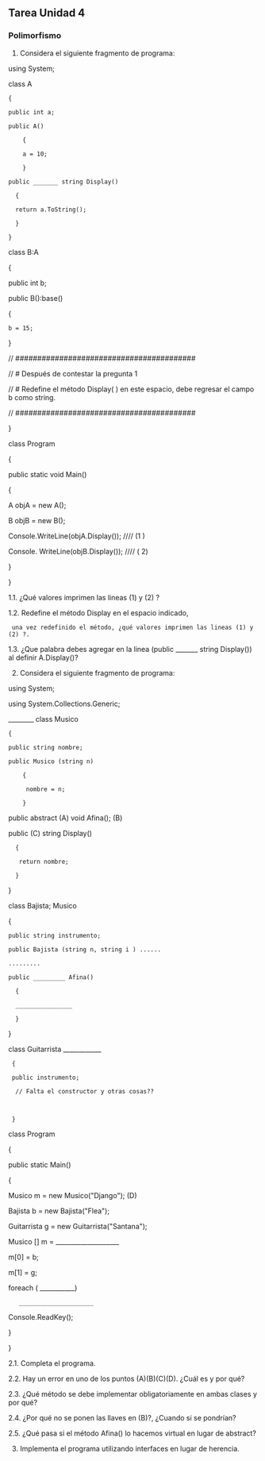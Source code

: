 ## Tarea Unidad 4
### Polimorfismo

1. Considera el siguiente fragmento de programa:

using System;

class A

    {

    public int a;

    public A()

        {

        a = 10;

        }

    public _______ string Display()

      {

      return a.ToString();

      }

    }

class B:A

   {

   public int b;

   public B():base()

   {

    b = 15;

   }

 

  // #########################################

  //  #  Después de contestar la pregunta 1                  

 //   #  Redefine el método Display( ) en este espacio,  debe regresar el campo b como string.

 //  #########################################

 

}

 class Program

  {

   public static void Main()

   {

  A objA = new A();

  B objB = new B();

  Console.WriteLine(objA.Display()); ////  (1 )

  Console. WriteLine(objB.Display()); ////  ( 2)

  }

  }

1.1. ¿Qué valores imprimen las lineas (1) y (2) ?

1.2.  Redefine el método Display en el espacio indicado,

     una vez redefinido el método, ¿qué valores imprimen las lineas (1) y (2) ?.

1.3. ¿Que palabra debes agregar en la linea (public _______ string Display()) al definir A.Display()?

2. Considera el siguiente fragmento de programa:

using System;

using System.Collections.Generic;

 ________ class Musico

    {

    public string nombre;

    public Musico (string n)

        {

         nombre = n;

        }

   public abstract (A) void Afina();  (B)

   public (C) string Display()

      { 

       return nombre;

      }

   }

class Bajista; Musico

  {

    public string instrumento;

    public Bajista (string n, string i ) ......

    .........

    public _________ Afina()

      {

      ________________

      }

 }

class Guitarrista ____________

     {

     public instrumento;

      // Falta el constructor y otras cosas??

 

     }

 

class Program

 {

  public static Main()

   {

  Musico m = new Musico("Django"); (D)

  Bajista b = new Bajista("Flea");

  Guitarrista g = new Guitarrista("Santana");

  Musico [] m = ____________________

  m[0] = b;

  m[1] = g;

 

  foreach ( ___________)

       _____________________

 

 Console.ReadKey();

  

 }

}

2.1. Completa el programa.

2.2. Hay un error en uno de los puntos (A)(B)(C)(D). ¿Cuál es y por qué?

2.3. ¿Qué método se debe implementar obligatoriamente en ambas clases y por qué?

2.4. ¿Por qué no se ponen las llaves en (B)?, ¿Cuando si se pondrían?

2.5. ¿Qué pasa si el método Afina() lo hacemos virtual en lugar de abstract?

3. Implementa el programa utilizando interfaces en lugar de herencia.

